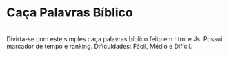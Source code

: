 # Caça Palavras Bíblico  
<br>  
Divirta-se com este simples caça palavras bíblico feito em html e Js.
Possui marcador de tempo e ranking.
Dificuldades: Fácil, Médio e Difícil.

